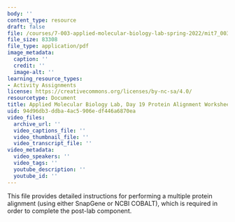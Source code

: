 ```yaml
---
body: ''
content_type: resource
draft: false
file: /courses/7-003-applied-molecular-biology-lab-spring-2022/mit7_003_s22_day19_protein_alignment_worksheet.pdf
file_size: 83308
file_type: application/pdf
image_metadata:
  caption: ''
  credit: ''
  image-alt: ''
learning_resource_types:
- Activity Assignments
license: https://creativecommons.org/licenses/by-nc-sa/4.0/
resourcetype: Document
title: Applied Molecular Biology Lab, Day 19 Protein Alignment Worksheet
uid: 94d96db3-ddba-4ac5-906e-df446a6870ea
video_files:
  archive_url: ''
  video_captions_file: ''
  video_thumbnail_file: ''
  video_transcript_file: ''
video_metadata:
  video_speakers: ''
  video_tags: ''
  youtube_description: ''
  youtube_id: ''
---
```

This file provides detailed instructions for performing a multiple protein alignment (using either SnapGene or NCBI COBALT), which is required in order to complete the post-lab component.